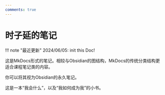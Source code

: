 ```yaml
---
comments: true
---
```


# 时子延的笔记

!!! note "最近更新"
    2024/06/05: init this Doc!

这是MkDocs形式的笔记。相较与Obsidian的图结构，MkDocs的传统分类结构更适合课程笔记类的内容。

你可以将其视为Obsidian的永久笔记。

这是一本“我会什么”，以及“我如何成为我”的小书。



